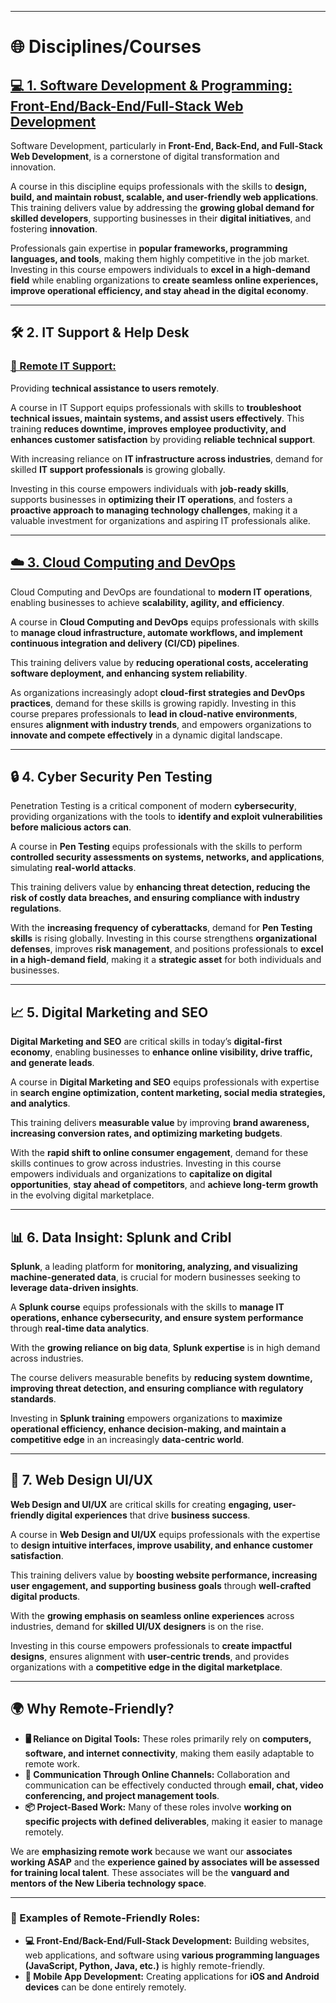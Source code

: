 

---

# **🌐 Disciplines/Courses**

## **[💻 1. Software Development & Programming: Front-End/Back-End/Full-Stack Web Development](./FULLSTACK.md)**

Software Development, particularly in **Front-End, Back-End, and Full-Stack Web Development**, is a cornerstone of digital transformation and innovation.

A course in this discipline equips professionals with the skills to **design, build, and maintain robust, scalable, and user-friendly web applications**. This training delivers value by addressing the **growing global demand for skilled developers**, supporting businesses in their **digital initiatives**, and fostering **innovation**.

Professionals gain expertise in **popular frameworks, programming languages, and tools**, making them highly competitive in the job market. Investing in this course empowers individuals to **excel in a high-demand field** while enabling organizations to **create seamless online experiences, improve operational efficiency, and stay ahead in the digital economy**.

---

## **🛠️ 2\. IT Support & Help Desk**

### **[📡 Remote IT Support:](./SUPPORT.md)**

Providing **technical assistance to users remotely**.

A course in IT Support equips professionals with skills to **troubleshoot technical issues, maintain systems, and assist users effectively**. This training **reduces downtime, improves employee productivity, and enhances customer satisfaction** by providing **reliable technical support**.

With increasing reliance on **IT infrastructure across industries**, demand for skilled **IT support professionals** is growing globally.

Investing in this course empowers individuals with **job-ready skills**, supports businesses in **optimizing their IT operations**, and fosters a **proactive approach to managing technology challenges**, making it a valuable investment for organizations and aspiring IT professionals alike.

---

## **[☁️ 3\. Cloud Computing and DevOps](./DEVOPS.md)**

Cloud Computing and DevOps are foundational to **modern IT operations**, enabling businesses to achieve **scalability, agility, and efficiency**.

A course in **Cloud Computing and DevOps** equips professionals with skills to **manage cloud infrastructure, automate workflows, and implement continuous integration and delivery (CI/CD) pipelines**.

This training delivers value by **reducing operational costs, accelerating software deployment, and enhancing system reliability**.

As organizations increasingly adopt **cloud-first strategies and DevOps practices**, demand for these skills is growing rapidly. Investing in this course prepares professionals to **lead in cloud-native environments**, ensures **alignment with industry trends**, and empowers organizations to **innovate and compete effectively** in a dynamic digital landscape.

---

## **🔒 4\. Cyber Security Pen Testing**

Penetration Testing is a critical component of modern **cybersecurity**, providing organizations with the tools to **identify and exploit vulnerabilities before malicious actors can**.

A course in **Pen Testing** equips professionals with the skills to perform **controlled security assessments on systems, networks, and applications**, simulating **real-world attacks**.

This training delivers value by **enhancing threat detection, reducing the risk of costly data breaches, and ensuring compliance with industry regulations**.

With the **increasing frequency of cyberattacks**, demand for **Pen Testing skills** is rising globally. Investing in this course strengthens **organizational defenses**, improves **risk management**, and positions professionals to **excel in a high-demand field**, making it a **strategic asset** for both individuals and businesses.

---

## **📈 5\. Digital Marketing and SEO**

**Digital Marketing and SEO** are critical skills in today’s **digital-first economy**, enabling businesses to **enhance online visibility, drive traffic, and generate leads**.

A course in **Digital Marketing and SEO** equips professionals with expertise in **search engine optimization, content marketing, social media strategies, and analytics**.

This training delivers **measurable value** by improving **brand awareness, increasing conversion rates, and optimizing marketing budgets**.

With the **rapid shift to online consumer engagement**, demand for these skills continues to grow across industries. Investing in this course empowers individuals and organizations to **capitalize on digital opportunities**, **stay ahead of competitors**, and **achieve long-term growth** in the evolving digital marketplace.

---

## **📊 6\. Data Insight: Splunk and Cribl**

**Splunk**, a leading platform for **monitoring, analyzing, and visualizing machine-generated data**, is crucial for modern businesses seeking to **leverage data-driven insights**.

A **Splunk course** equips professionals with the skills to **manage IT operations, enhance cybersecurity, and ensure system performance** through **real-time data analytics**.

With the **growing reliance on big data**, **Splunk expertise** is in high demand across industries.

The course delivers measurable benefits by **reducing system downtime, improving threat detection, and ensuring compliance with regulatory standards**.

Investing in **Splunk training** empowers organizations to **maximize operational efficiency, enhance decision-making, and maintain a competitive edge** in an increasingly **data-centric world**.

---

## **🎨 7\. Web Design UI/UX**

**Web Design and UI/UX** are critical skills for creating **engaging, user-friendly digital experiences** that drive **business success**.

A course in **Web Design and UI/UX** equips professionals with the expertise to **design intuitive interfaces, improve usability, and enhance customer satisfaction**.

This training delivers value by **boosting website performance, increasing user engagement, and supporting business goals** through **well-crafted digital products**.

With the **growing emphasis on seamless online experiences** across industries, demand for **skilled UI/UX designers** is on the rise.

Investing in this course empowers professionals to **create impactful designs**, ensures alignment with **user-centric trends**, and provides organizations with a **competitive edge in the digital marketplace**.

---

## **🌍 Why Remote-Friendly?**

* **🖥️ Reliance on Digital Tools:** These roles primarily rely on **computers, software, and internet connectivity**, making them easily adaptable to remote work.  
* **💬 Communication Through Online Channels:** Collaboration and communication can be effectively conducted through **email, chat, video conferencing, and project management tools**.  
* **📦 Project-Based Work:** Many of these roles involve **working on specific projects with defined deliverables**, making it easier to manage remotely.

We are **emphasizing remote work** because we want our **associates working ASAP** and the **experience gained by associates will be assessed for training local talent**. These associates will be the **vanguard and mentors of the New Liberia technology space**.

---

### **💼 Examples of Remote-Friendly Roles:**

* **💻 Front-End/Back-End/Full-Stack Development:** Building websites, web applications, and software using **various programming languages (JavaScript, Python, Java, etc.)** is highly remote-friendly.  
* **📱 Mobile App Development:** Creating applications for **iOS and Android devices** can be done entirely remotely.


